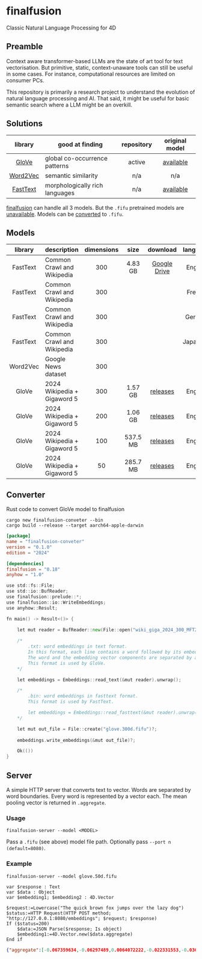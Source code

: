 # finalfusion
Classic Natural Language Processing for 4D

## Preamble

Context aware transformer-based LLMs are the state of art tool for text vectorisation. But primitive, static, context-unaware tools can still be useful in some cases. For instance, computational resources are limited on consumer PCs. 

This repository is primarily a research project to understand the evolution of natural language processing and AI. That said, it might be useful for basic semantic search where a LLM might be an overkill.

## Solutions

|library|good at finding|repository|original model|
|:-:|-|:-:|:-:|
|[GloVe](https://nlp.stanford.edu/projects/glove/)|global co-occurrence patterns|active|[available](https://nlp.stanford.edu/projects/glove/)|
|[Word2Vec](https://code.google.com/archive/p/word2vec/)|semantic similarity|n/a|n/a|
|[FastText](https://fasttext.cc)|morphologically rich languages |n/a|[available](https://fasttext.cc/docs/en/crawl-vectors.html)|

[finalfusion](https://docs.rs/finalfusion/latest/finalfusion/) can handle all 3 models. But the `.fifu` pretrained models are [unavailable](https://finalfusion.github.io/pretrained). Models can be [converted](https://docs.rs/finalfusion/latest/finalfusion/compat/index.html) to `.fifu`.

## Models

|library|description|dimensions|size|download|language|
|:-:|-|:-:|:-:|:-:|:-:|
|FastText|Common Crawl and Wikipedia|300|4.83 GB|[Google Drive](https://drive.google.com/file/d/1z0sNhxmTlsMLi091aQDKCRIz4BGB12CY/view?usp=sharing)|English|
|FastText|Common Crawl and Wikipedia|300|||French|
|FastText|Common Crawl and Wikipedia|300|||German|
|FastText|Common Crawl and Wikipedia|300|||Japanese|
|Word2Vec|Google News dataset|300||||English|
|GloVe|2024 Wikipedia + Gigaword 5|300|1.57 GB|[releases](https://github.com/miyako/finalfusion/releases/tag/glove.300d.fifu)|English|
|GloVe|2024 Wikipedia + Gigaword 5|200|1.06 GB|[releases](https://github.com/miyako/finalfusion/releases/tag/glove.200d.fifu)|English|
|GloVe|2024 Wikipedia + Gigaword 5|100|537.5 MB|[releases](https://github.com/miyako/finalfusion/releases/tag/glove.100d.fifu)|English|
|GloVe|2024 Wikipedia + Gigaword 5|50|285.7 MB|[releases](https://github.com/miyako/finalfusion/releases/tag/glove.50d.fifu)|English|

## Converter 

Rust code to convert GloVe model to finalfusion

```
cargo new finalfusion-conveter --bin
cargo build --release --target aarch64-apple-darwin
```

```toml
[package]
name = "finalfusion-conveter"
version = "0.1.0"
edition = "2024"

[dependencies]
finalfusion = "0.18"
anyhow = "1.0"
```

```go
use std::fs::File;
use std::io::BufReader;
use finalfusion::prelude::*;
use finalfusion::io::WriteEmbeddings;
use anyhow::Result;

fn main() -> Result<()> {
        
    let mut reader = BufReader::new(File::open("wiki_giga_2024_300_MFT20_vectors_seed_2024_alpha_0.75_eta_0.05_combined.txt").unwrap());

    /*
        .txt: word embeddings in text format.
        In this format, each line contains a word followed by its embedding.
        The word and the embedding vector components are separated by a space.
        This format is used by GloVe.
    */

    let embeddings = Embeddings::read_text(&mut reader).unwrap();

    /*
        .bin: word embeddings in fasttext format.
        This format is used by FastText.

        let embeddings = Embeddings::read_fasttext(&mut reader).unwrap();
    */

    let mut out_file = File::create("glove.300d.fifu")?;
    
    embeddings.write_embeddings(&mut out_file)?;

    Ok(())
}
```

## Server

A simple HTTP server that converts text to vector. Words are separated by word boundaries. Every word is represented by a vector each. The mean pooling vector is returned in `.aggregate`.

### Usage

```
finalfusion-server --model <MODEL>
```

Pass a `.fifu` (see above) model file path. Optionally pass `--port n (default=8080)`.

### Example

```
finalfusion-server --model glove.50d.fifu
```

```4d
var $response : Text
var $data : Object
var $embedding1; $embedding2 : 4D.Vector
```

```
$request:=Lowercase("The quick brown fox jumps over the lazy dog")
$status:=HTTP Request(HTTP POST method; "http://127.0.0.1:8080/embeddings"; $request; $response)
If ($status=200)
	$data:=JSON Parse($response; Is object)
	$embedding1:=4D.Vector.new($data.aggregate)
End if
```

```json
{"aggregate":[-0.067359634,-0.06297489,0.0064072222,-0.022331553,-0.036555834,0.0070329043,-0.0077260607,0.0337032,-0.023793846,-0.07052101,-0.06342882,0.0104390085,0.074622944,-0.0029501277,-0.01684898,0.07893474,-0.02623674,-0.1157724,0.018254098,0.08287585,-0.05488345,0.01548778,0.038043603,-0.019966552,-0.036003098,-0.005867314,0.008692934,0.0039872355,0.015800161,0.033145465,-0.106028035,-0.00080079836,-0.06922984,-0.020627433,-0.0031583777,0.0020935552,-0.03582899,0.6958763,0.0032898108,-0.039791472,0.0061395625,0.06452158,0.02552054,0.034229327,-0.0023772568,0.04238738,0.006902876,0.016086826,-0.018333975,0.047030102],"words":[{"word":"the","vector":[-0.060212653,-0.075490244,-0.04305407,0.020840172,0.010190242,-0.014525472,-0.000469739,0.026528709,0.06716906,0.0050353636,0.09433288,0.00071536645,0.034797437,-0.016775697,0.05339021,-0.038974516,-0.010292169,0.025918253,-0.015534682,-0.041941993,-0.05522095,-0.09357653,-0.11752552,-0.04117731,-0.06284907,0.048132464,0.02080452,0.023484124,-0.0727117,0.06853791,-0.05157643,-0.017636335,-0.049966972,-0.092059575,-0.037966404,-0.060128316,-0.06812645,0.9352698,0.021553496,-0.01013229,0.07169715,-0.0030215005,0.04093121,-0.046106506,0.031249186,0.043605633,0.025843026,0.063839585,-0.03579298,-0.06286995]},{"word":"quick","vector":[-0.047973502,-0.10644228,0.0023346478,0.03907835,-0.08562657,-0.1516965,-0.10135504,-0.05884156,-0.066502735,-0.10302321,-0.14363846,-0.051273324,0.1609785,-0.03666742,0.058390692,0.09040046,0.0034080236,0.053134017,-0.02488036,0.14013909,-0.11778249,-0.029735345,-0.0045701284,0.08042009,0.08364523,-0.10470003,-0.071404696,0.08101851,0.3046559,-0.078451596,-0.0959468,0.095956236,-0.017807964,-0.0034405445,0.04275477,-0.057890035,-0.06613719,0.72103584,0.017114393,0.0071205758,-0.14974207,0.2767108,0.07755929,0.09659541,-0.043527834,0.12676275,-0.026017573,-0.054092765,-0.03435847,0.07123005]},{"word":"brown","vector":[-0.0026324035,-0.008062429,0.035941947,0.07839313,0.13969862,0.16026166,-0.054713476,0.096537605,-0.02869945,-0.028882459,-0.14248462,0.11539755,0.17899919,0.07381368,-0.12999547,0.04067922,-0.01573418,-0.22855267,0.045076188,0.08945434,-0.016677056,0.18322654,0.15761817,0.06646814,0.08309429,0.03628102,0.21422145,0.00932623,-0.10369133,-0.040480707,-0.09641959,0.00092666934,0.031689417,0.06895892,-0.049987834,-0.017344447,-0.001689353,0.7273962,0.015199597,0.034234982,0.19765289,-0.0064637875,-0.05632128,-0.010137527,0.012478068,0.17355683,-0.14371215,-0.050805997,-0.07681404,-0.035730936]},{"word":"fox","vector":[0.016874805,0.03315313,0.24078056,-0.119947754,-0.017207716,0.0000043337427,-0.04672602,0.13503213,-0.07947296,0.08469473,-0.07560017,0.045468643,-0.013466909,0.05226927,0.12655808,0.13329035,0.010556406,-0.39058033,0.10400332,0.081023455,0.023276728,0.07598745,0.08456629,0.04864311,-0.114845365,0.030300938,0.13616599,-0.021873975,-0.055401385,-0.009411313,0.019002477,0.11900575,-0.14413555,0.110182844,-0.09120853,0.013922148,0.015269351,0.6824815,0.10246405,0.039241843,0.050233986,0.036278546,0.036932748,-0.18537997,0.051892035,0.07490637,0.08858564,-0.07324222,0.13133565,0.114317626]},{"word":"jumps","vector":[-0.12520967,-0.08384987,-0.107486255,-0.12476778,-0.22705416,0.012821685,-0.029784096,-0.1207304,-0.21392994,-0.13180526,-0.06304376,-0.0033516716,0.18552409,-0.11775946,-0.18837357,0.16709752,0.026947863,-0.09774439,0.114111416,0.26865977,-0.08797602,-0.18113425,0.107569516,0.05113414,-0.13927756,0.036385857,-0.022637088,-0.03926537,0.10349415,0.1948384,-0.14728673,-0.03890452,-0.20038168,-0.105417,0.07839802,0.022196073,-0.028983558,0.39137596,-0.08947199,-0.19740236,-0.24033453,0.08397796,0.04226459,0.19277179,0.16798684,-0.047850706,0.10390756,0.14736666,-0.18107684,0.02893983]},{"word":"over","vector":[0.049677342,-0.087517075,0.034427773,-0.047040466,-0.04989129,-0.015196866,-0.031585842,-0.017505655,-0.006512307,-0.103238516,0.02894485,0.08342671,0.062158935,-0.0056255525,0.022454284,-0.0831202,0.06205682,0.024084007,0.0013054261,0.050387867,0.07173354,-0.060930427,0.06727441,-0.14875138,0.051532872,0.013731185,0.050891355,0.0024708556,-0.089088336,0.0038334331,-0.030816356,-0.051424827,-0.08281072,-0.027091132,0.020925686,-0.11053398,0.02667839,0.9066342,-0.051760983,-0.10766323,-0.03509794,0.047200065,0.03842739,0.07637912,-0.059282254,-0.0075495983,-0.107052356,-0.03332345,0.019561462,-0.093086794]},{"word":"the","vector":[-0.060212653,-0.075490244,-0.04305407,0.020840172,0.010190242,-0.014525472,-0.000469739,0.026528709,0.06716906,0.0050353636,0.09433288,0.00071536645,0.034797437,-0.016775697,0.05339021,-0.038974516,-0.010292169,0.025918253,-0.015534682,-0.041941993,-0.05522095,-0.09357653,-0.11752552,-0.04117731,-0.06284907,0.048132464,0.02080452,0.023484124,-0.0727117,0.06853791,-0.05157643,-0.017636335,-0.049966972,-0.092059575,-0.037966404,-0.060128316,-0.06812645,0.9352698,0.021553496,-0.01013229,0.07169715,-0.0030215005,0.04093121,-0.046106506,0.031249186,0.043605633,0.025843026,0.063839585,-0.03579298,-0.06286995]},{"word":"lazy","vector":[-0.20961645,-0.07964188,-0.07082166,0.07189842,-0.21677548,0.018433526,0.09210693,0.039160226,-0.03015281,-0.16264607,-0.19979657,-0.0853516,-0.053012952,-0.061521567,0.015939778,0.32556704,-0.21985066,-0.3163214,-0.06597588,0.17840767,-0.054358386,0.23239535,0.19472598,-0.10000065,0.011864468,-0.08913147,-0.14902993,-0.015465911,0.041526563,0.062503,-0.23698908,0.078567885,-0.06581246,-0.021312973,0.073399425,0.09823305,-0.06367555,0.35607624,-0.015179004,0.02355213,-0.008109533,0.067178436,0.043747254,0.23260263,-0.14689764,-0.05168783,0.07570552,-0.017663058,0.013990064,0.25352988]},{"word":"dog","vector":[-0.16693148,-0.08343312,0.008596134,-0.1402782,0.10747362,0.06771924,0.10346245,0.17661905,0.076787435,-0.19985901,-0.16390641,-0.01179595,0.08083075,0.1024913,-0.16339503,0.11444725,-0.08293061,-0.13780728,0.021716151,0.021694403,-0.20172548,0.10673376,-0.029740749,-0.09525781,-0.17434369,-0.071938254,-0.121579744,-0.027293466,0.08612929,0.02840212,-0.2626434,-0.1760617,-0.043875616,-0.02340788,-0.026774127,0.19051583,-0.06767007,0.60734683,0.008135236,-0.1369426,0.09725895,0.081855245,-0.034787565,-0.0025545189,-0.06654288,0.02613734,0.019023193,0.09886311,0.033942364,0.20981117]}]}
```

